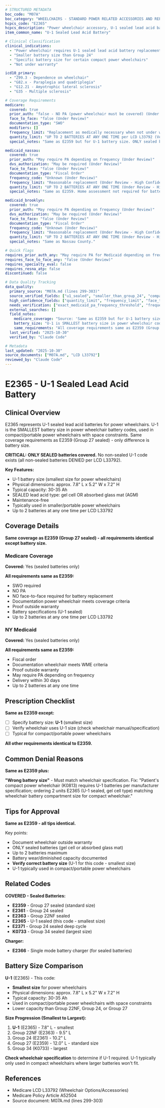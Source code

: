```yaml
---
# STRUCTURED METADATA
boc_code: "M07A"
boc_category: "WHEELCHAIRS - STANDARD POWER RELATED ACCESSORIES AND REPAIRS"
hcpcs_code: "E2365"
hcpcs_description: "Power wheelchair accessory, U-1 sealed lead acid battery, each (e.g., gel cell, absorbed glassmat)"
item_common_name: "U-1 Sealed Lead Acid Battery"

# Clinical Classification
clinical_indications:
  - "Power wheelchair requires U-1 sealed lead acid battery replacement"
  - "Smaller battery size than Group 24"
  - "Specific battery size for certain compact power wheelchairs"
  - "Not under warranty"

icd10_primary:
  - "Z99.3 - Dependence on wheelchair"
  - "G82.x - Paraplegia and quadriplegia"
  - "G12.21 - Amyotrophic lateral sclerosis"
  - "G35 - Multiple sclerosis"

# Coverage Requirements
medicare:
  covered: true
  prior_auth: "false - NO PA (power wheelchair must be covered) (Under Review - High Confidence)"
  face_to_face: "false (Under Review)"
  documentation_type: "SWO"
  modifiers: []
  frequency_limit: "Replacement as medically necessary when not under warranty (Under Review - High Confidence)"
  quantity_limit: "UP TO 2 BATTERIES AT ANY ONE TIME per LCD L33792 (Verified - High Confidence)"
  special_notes: "Same as E2359 but for U-1 battery size. ONLY sealed batteries covered. Typically used in smaller/portable power wheelchairs. Related codes: E2366 (single mode charger)."

medicaid_nassau:
  covered: true
  prior_auth: "May require PA depending on frequency (Under Review)"
  dvs_authorization: "May be required (Under Review)"
  face_to_face: "false (Under Review)"
  documentation_type: "Fiscal Order"
  frequency_code: "Unknown (Under Review)"
  frequency_limit: "Reasonable replacement (Under Review - High Confidence)"
  quantity_limit: "UP TO 2 BATTERIES AT ANY ONE TIME (Under Review - High Confidence)"
  special_notes: "Same as E2359. Home assessment not required for battery alone. Delivery within 30 days."

medicaid_brooklyn:
  covered: true
  prior_auth: "May require PA depending on frequency (Under Review)"
  dvs_authorization: "May be required (Under Review)"
  face_to_face: "false (Under Review)"
  documentation_type: "Fiscal Order"
  frequency_code: "Unknown (Under Review)"
  frequency_limit: "Reasonable replacement (Under Review - High Confidence)"
  quantity_limit: "UP TO 2 BATTERIES AT ANY ONE TIME (Under Review - High Confidence)"
  special_notes: "Same as Nassau County."

# Quick flags
requires_prior_auth_any: "May require PA for Medicaid depending on frequency (Under Review)"
requires_face_to_face_any: "false (Under Review)"
requires_specialty_eval: false
requires_resna_atp: false
discontinued: false

# Data Quality Tracking
data_quality:
  primary_source: "M07A.md (lines 299-303)"
  source_verified_fields: ["u1_sealed", "smaller_than_group_24", "compact_wheelchairs", "same_as_e2359", "up_to_2_batteries", "only_sealed_covered"]
  high_confidence_fields: ["quantity_limit", "frequency_limit", "face_to_face", "prior_auth"]
  needs_verification: ["exact_medicaid_pa_frequency_threshold", "frequency_code_medicaid"]
  external_searches: []
  field_notes:
    medicare_coverage: "Source: 'Same as E2359 but for U-1 battery size; UP TO 2 BATTERIES AT ANY ONE TIME; only sealed batteries covered; related codes: E2366 (single mode charger); typically used in smaller/portable power wheelchairs.'"
    battery_size: "U-1 is SMALLEST battery size in power wheelchair codes. Smaller than Group 24, Group 22NF, and Group 27. Physical dimensions approximately 7.8\" L x 5.2\" W x 7.2\" H. Typical capacity 30-35 Ah. Used in compact/portable power wheelchairs with space constraints."
    same_requirements: "All coverage requirements same as E2359 (Group 27 sealed). Only difference is battery size (U-1 - smallest size). Same LCD limit of up to 2 batteries at any one time."
  last_verified: "2025-10-30"
  verified_by: "Claude Code"

# Metadata
last_updated: "2025-10-30"
source_documents: ["M07A.md", "LCD L33792"]
reviewed_by: "Claude Code"
---
```


# E2365 - U-1 Sealed Lead Acid Battery

## Clinical Overview

E2365 represents U-1 sealed lead acid batteries for power wheelchairs. U-1 is the SMALLEST battery size in power wheelchair battery codes, used in compact/portable power wheelchairs with space constraints. Same coverage requirements as E2359 (Group 27 sealed) - only difference is battery size.

**CRITICAL:** **ONLY SEALED batteries covered.** No non-sealed U-1 code exists (all non-sealed batteries DENIED per LCD L33792).

**Key Features:**
- U-1 battery size (smallest size for power wheelchairs)
- Physical dimensions: approx. 7.8" L x 5.2" W x 7.2" H
- Typical capacity: 30-35 Ah
- SEALED lead acid type: gel cell OR absorbed glass mat (AGM)
- Maintenance-free
- Typically used in smaller/portable power wheelchairs
- Up to 2 batteries at any one time per LCD L33792

## Coverage Details

**Same coverage as E2359 (Group 27 sealed) - all requirements identical except battery size.**

### Medicare Coverage

**Covered:** Yes (sealed batteries only)

**All requirements same as E2359:**
- SWO required
- NO PA
- NO face-to-face required for battery replacement
- Documentation power wheelchair meets coverage criteria
- Proof outside warranty
- Battery specifications (U-1 sealed)
- Up to 2 batteries at any one time per LCD L33792

### NY Medicaid

**Covered:** Yes (sealed batteries only)

**All requirements same as E2359:**
- Fiscal order
- Documentation wheelchair meets WME criteria
- Proof outside warranty
- May require PA depending on frequency
- Delivery within 30 days
- Up to 2 batteries at any one time

## Prescription Checklist

**Same as E2359 except:**
- [ ] Specify battery size: **U-1** (smallest size)
- [ ] Verify wheelchair uses U-1 size (check wheelchair manual/specification)
- [ ] Typical for compact/portable power wheelchairs

**All other requirements identical to E2359.**

## Common Denial Reasons

**Same as E2359 plus:**

**"Wrong battery size"** - Must match wheelchair specification. Fix: "Patient's compact power wheelchair (K0813) requires U-1 batteries per manufacturer specification; ordering 2 units E2365 (U-1 sealed, gel cell type) matching wheelchair battery compartment size for compact wheelchair."

## Tips for Approval

**Same as E2359 - all tips identical.**

Key points:
- Document wheelchair outside warranty
- ONLY sealed batteries (gel cell or absorbed glass mat)
- Up to 2 batteries maximum
- Battery wear/diminished capacity documented
- **Verify correct battery size** (U-1 for this code - smallest size)
- U-1 typically used in compact/portable power wheelchairs

## Related Codes

**COVERED - Sealed Batteries:**
- **E2359** - Group 27 sealed (standard size)
- **E2361** - Group 24 sealed
- **E2363** - Group 22NF sealed
- **E2365** - U-1 sealed (this code - smallest size)
- **E2371** - Group 24 sealed deep cycle
- **K0733** - Group 34 sealed (largest size)

**Charger:**
- **E2366** - Single mode battery charger (for sealed batteries)

## Battery Size Comparison

**U-1** (E2365) - This code:
- **Smallest size** for power wheelchairs
- Physical dimensions: approx. 7.8" L x 5.2" W x 7.2" H
- Typical capacity: 30-35 Ah
- Used in compact/portable power wheelchairs with space constraints
- Lower capacity than Group 22NF, Group 24, or Group 27

**Size Progression (Smallest to Largest):**
1. **U-1** (E2365) - 7.8" L - smallest
2. Group 22NF (E2363) - 9.5" L
3. Group 24 (E2361) - 10.2" L
4. Group 27 (E2359) - 12.0" L - standard size
5. Group 34 (K0733) - largest

**Check wheelchair specification** to determine if U-1 required. U-1 typically only used in compact wheelchairs where larger batteries won't fit.

## References

- Medicare LCD L33792 (Wheelchair Options/Accessories)
- Medicare Policy Article A52504
- Source document: M07A.md (lines 299-303)
